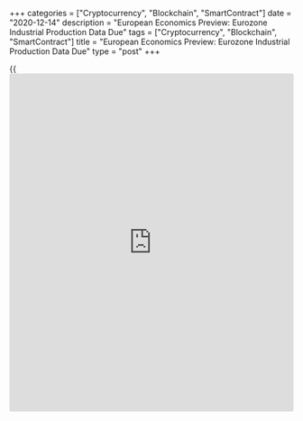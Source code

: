 +++
categories = ["Cryptocurrency", "Blockchain", "SmartContract"]
date = "2020-12-14"
description = "European Economics Preview: Eurozone Industrial Production Data Due"
tags = ["Cryptocurrency", "Blockchain", "SmartContract"]
title = "European Economics Preview: Eurozone Industrial Production Data Due"
type = "post"
+++

{{<iframe id="large-banner" src="https://www.bounty.group/#slide=16.0" width="100%" height="600" scrolling="no" style="border: 0px solid rgb(216, 221, 230); border-radius: 3px;">}}

Industrial production data from euro area is due on Monday, headlining a
light day for the European economic [news](https://www.letsplayfx.com/blog/forex-news-website/).

At 2.00 am ET, Destatis is scheduled to release Germany's wholesale
price figures for November. Economists forecast wholesale prices to rise
0.2 percent on month, in contrast to a 0.2 percent fall in October.

In the meantime, industrial production and retail sales reports are due
from Turkey. Production is seen climbing 9 percent annually in October,
faster than the 8.1 percent rise in September.

At 3.00 am ET, consumer price figures are due from Slovakia. Inflation
is forecast to rise to 1.5 percent in November from 1.6 percent in
October.

At 5.00 am ET, Eurostat is set to publish euro area industrial
production data for October. Economists expect output to grow 2 percent
on month, reversing a 0.4 percent fall in September.

At 6.00 am ET, Germany's central bank is slated to release its monthly
report.

For comments and feedback [contact](https://www.playgroundfx.com/contact/): editorial@rtt[news](https://www.letsplayfx.com/blog/forex-news-website/).com

[Economic News][1]

 **What parts of the world are seeing the best (and worst) economic
performances lately? Click[here][2] to check out our [Econ Scorecard][2]
and find out! See up-to-the-moment [ranking](https://www.playgroundfx.com/blog/crypto-exchange-ranking/)s for the best and worst
performers in [GDP][3], [unemployment rate][4], [inflation][5] and much
more.**

   1. www.rtt[news](https://www.letsplayfx.com/blog/forex-news-website/).com/Content/EconomicNews.aspx
   2. www.rtt[news](https://www.letsplayfx.com/blog/forex-news-website/).com/economic-scorecard/world-rank/industrial-production/highest-performance.aspx
   3. www.rtt[news](https://www.letsplayfx.com/blog/forex-news-website/).com/economic-scorecard/world-rank/GDP/highest-performance.aspx
   4. www.rtt[news](https://www.letsplayfx.com/blog/forex-news-website/).com/economic-scorecard/world-rank/unemployment-rate/lowest-performance.aspx
   5. www.rtt[news](https://www.letsplayfx.com/blog/forex-news-website/).com/economic-scorecard/world-rank/CPI/highest-performance.aspx